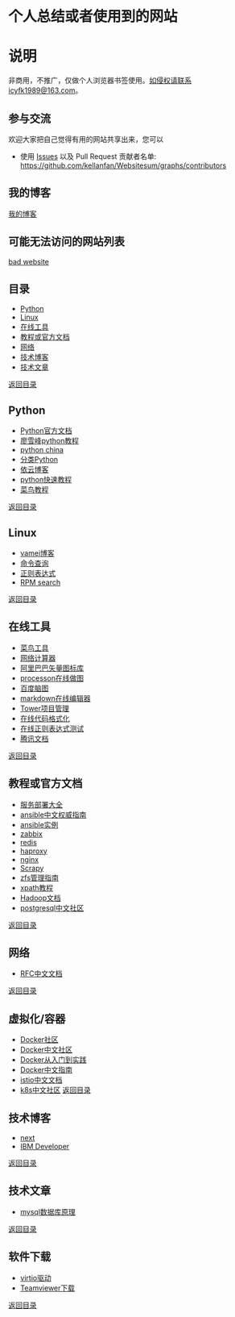 个人总结或者使用到的网站
===========

说明
=======================
非商用，不推广，仅做个人浏览器书签使用。如侵权请联系icyfk1989@163.com。

## 参与交流
欢迎大家把自己觉得有用的网站共享出来，您可以
* 使用 [Issues](https://github.com/kellanfan/Websitesum/issues) 以及 Pull Request
贡献者名单: https://github.com/kellanfan/Websitesum/graphs/contributors

## 我的博客  
[我的博客](http://www.jianshu.com/u/d569982c0d4b)  

## 可能无法访问的网站列表
[bad website](badsite.txt)

## 目录
* [Python](#Python)
* [Linux](#Linux)
* [在线工具](#在线工具)
* [教程或官方文档](#教程或官方文档)
* [网络](#网络)
* [技术博客](#技术博客)
* [技术文章](#技术文章)

[返回目录](#目录)

## Python  
* [Python官方文档](https://docs.python.org/2/library/index.html)  
* [廖雪峰python教程](http://www.liaoxuefeng.com/wiki/001374738125095c955c1e6d8bb493182103fac9270762a000)  
* [python china](http://python-china.org)  
* [分类Python](https://www.keakon.net/category/Python)  
* [依云博客](http://blog.lilydjwg.me/tag/python)  
* [python快速教程](http://www.cnblogs.com/vamei/archive/2012/09/13/2682778.html)  
* [菜鸟教程](http://www.runoob.com/)  

[返回目录](#目录)

## Linux
* [vamei博客](http://www.cnblogs.com/vamei/tag/Linux/)  
* [命令查询](http://man.linuxde.net/)  
* [正则表达式](http://deerchao.net/tutorials/regex/regex.htm)  
* [RPM search](http://rpm.pbone.net/)  

[返回目录](#目录)

## 在线工具
* [菜鸟工具](https://c.runoob.com/)  
* [网络计算器](http://www.atool.org/network.php)
* [阿里巴巴矢量图标库](https://www.iconfont.cn/)
* [processon在线做图](https://www.processon.com/)
* [百度脑图](http://naotu.baidu.com/)
* [markdown在线编辑器](https://stackedit.io/)  
* [Tower项目管理](https://tower.im/)
* [在线代码格式化](http://tool.oschina.net/codeformat/json)
* [在线正则表达式测试](http://tool.oschina.net/regex/#)
* [腾讯文档](https://docs.qq.com)

[返回目录](#目录)

## 教程或官方文档
* [服务部署大全](https://www.server-world.info/en/)
* [ansible中文权威指南](http://www.ansible.com.cn/)  
* [ansible实例](https://galaxy.ansible.com/list)  
* [zabbix](https://www.zabbix.com/documentation/3.0/start)  
* [redis](http://www.redis.cn/documentation.html)  
* [haproxy](http://www.haproxy.org/download/1.7/doc/configuration.txt)  
* [nginx](http://nginx.org/en/docs/)
* [Scrapy](https://scrapy-chs.readthedocs.io/zh_CN/1.0/intro/tutorial.html)
* [zfs管理指南](https://docs.oracle.com/cd/E38902_01/html/E38893/zfsover-1.html#scrolltoc)
* [xpath教程](http://www.w3school.com.cn/xpath/index.asp)
* [Hadoop文档](http://hadoop.apache.org/docs/r1.0.4/cn/index.html)
* [postgresql中文社区](http://www.postgres.cn/index.php/v2/home)

[返回目录](#目录)

## 网络
* [RFC中文文档](http://man.chinaunix.net/develop/rfc/RFC4.txt)  

[返回目录](#目录)

## 虚拟化/容器
* [Docker社区](http://dockone.io/)  
* [Docker中文社区](http://www.docker.org.cn)  
* [Docker从入门到实践](http://dockerpool.com/static/books/docker_practice/index.html)
* [Docker中文指南](http://www.widuu.com/chinese_docker/index.html)
* [istio中文文档](https://istio.io/zh/docs/)
* [k8s中文社区](https://www.kubernetes.org.cn/peixun)
[返回目录](#目录)

## 技术博客
* [next](http://theme-next.iissnan.com/)  
* [IBM Developer](https://www.ibm.com/developerworks/cn/)

[返回目录](#目录)

## 技术文章
* [mysql数据库原理](https://mp.weixin.qq.com/s?__biz=MzA5OTAyNzQ2OA==&mid=2649697103&idx=1&sn=7fe66590707decbdb0d30570d9f08a4f&chksm=8893142cbfe49d3a1ac63c13be50ca7c90b4e77bea80dc7eaf1ede6ca7ea7220144d523c2515&mpshare=1&scene=24&srcid=0306cIymbdhyDDycurXR4eeu#rd)

[返回目录](#目录)

## 软件下载
* [virtio驱动](https://fedorapeople.org/groups/virt/virtio-win/direct-downloads/)
* [Teamviewer下载](https://www.teamviewer.com/zhtw/download/previous-versions/)

[返回目录](#目录)

